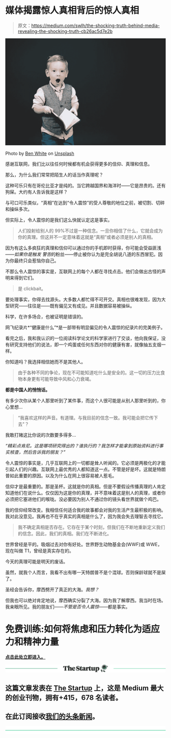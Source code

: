 # 媒体揭露惊人真相背后的惊人真相

> 原文：<https://medium.com/swlh/the-shocking-truth-behind-media-revealing-the-shocking-truth-cb26ac5d7e2b>

![](img/3419608aa2810e3c197e90e02db9b65d.png)

Photo by [Ben White](https://unsplash.com/photos/qDY9ahp0Mto?utm_source=unsplash&utm_medium=referral&utm_content=creditCopyText) on [Unsplash](https://unsplash.com/search/photos/shock?utm_source=unsplash&utm_medium=referral&utm_content=creditCopyText)

感谢互联网，我们比以往任何时候都有机会获得更多的信仰、真理和信息。

那么，为什么我们常常把陌生人的话当作真理呢？

这种可乐只有在哥伦比亚才是纯的。当它跨越国界和海洋时——它是昂贵的。还有狗屎。大约有人告诉我是这样？

与可口可乐类似，“真相”在达到“令人震惊”的受人尊敬的地位之前，被切割、切碎和操纵多次。

但实际上，令人震惊的是我们这么快就认定这是事实。

> 人们投射给别人的 99%不过是一种信念。一旦你相信了什么，它就会成为你的真理。但这并不一定意味着这就是“真相”或者必须是别人的真相。

因为有这么多疯狂的真理和信仰可以通过你的手机即时获得，你可能会受益匪浅——*如果你是触发* *警告*的粉丝——停止被你认为是完全胡说八道的东西冒犯。因为你最终只会惹恼你自己。

不那么令人震惊的事实是，互联网上的每个人都在寻找点击。他们会做出古怪的声明来得到它们。

> 是 clickbait。

要处理事实，你得去找源头。大多数人都忙得不可开交。真相也很难发现，因为大型研究——往往是——既有偏见又有成见。并且数据容易被操纵。

科学，在许多场合，也被证明是错误的。

网飞纪录片*“健康是什么”*是一部带有明显偏见的令人震惊的纪录片的完美例子。

看完之后，我和我认识的一位阅读科学论文的科学家进行了交谈，他向我保证，没有研究支持他们的说法，即一个鸡蛋或任何东西对你的健康有害，就像抽五支烟一样。

你知道吗？我选择相信她而不是其他人。

> 由于各种不同的争论，现在不可能知道吃什么是安全的。这一切的压力比食物本身更有可能导致中风和心力衰竭。

**都是中国人的悄悄话。**

有多少次你从某个人那里听到了某件事，而这个人很可能是从别人那里听到的，你心里想…

> “我喜欢这样的声音。有道理。与我目前的信念一致。我可能会把它传下去"？

我敢打赌这比你说的次数要多得多…

*“精彩点肯尼。这是哪项研究得出的？谁执行的？我怎样才能拿到原始资料进行事实核查，然后告诉我的朋友？”*

令人震惊的事实是，几乎互联网上的一切都是耸人听闻的。它必须是两极化的才能引起人们的兴趣。互联网上最优秀的人都知道这一点。不管是好是坏。这就是特朗普如此重要的原因。以及为什么在网上很容易被人惹毛。

信仰才是最重要的。那是圣杯。这就是你的真相。但是不要假设传播真理的人肯定知道他们在说什么。仅仅因为这是你的真理，并不意味着这是别人的真理，或者你必须把它塞进他们的喉咙。没必要因为别人不通过你的镜头看世界就做个鸡巴。

我的信仰经常改变。我相信任何适合我的故事都会对我的生活产生最积极的影响。我对此没意见。我再也不在乎真实的真相是什么了，因为我会失去理智去寻找它。

> 我不确定真相是否存在。它存在于某个时刻，但我们在不断地重新定义我们的信念。因此，我们的真相。我们在不断进化。

世界曾经是平的。吸烟过去对你有好处。世界野生动物基金会(WWF)或 WWE，现在叫做 T1，曾经是真实存在的。

今天的真理可能是明天的废话。

虽然，就我个人而言，我看不出有哪一天特朗普不是个混球。否则保龄球就不是屎了。

圣经会告诉你，摩西劈开了真正的大海。*我想？*

但我也可以绝对肯定地说，摩西确实分裂了大海。因为我了解摩西。我当时在场。我亲眼所见。我的朋友们——*不管是否令人震惊*——都是事实。

# 免费训练:如何将焦虑和压力转化为适应力和精神力量

[**点击此处立即进入。**](https://go.freeyourmindanxietyprogram.com/)

[![](img/308a8d84fb9b2fab43d66c117fcc4bb4.png)](https://medium.com/swlh)

## 这篇文章发表在 [The Startup](https://medium.com/swlh) 上，这是 Medium 最大的创业刊物，拥有+415，678 名读者。

## 在此订阅接收[我们的头条新闻](http://growthsupply.com/the-startup-newsletter/)。

[![](img/b0164736ea17a63403e660de5dedf91a.png)](https://medium.com/swlh)